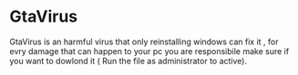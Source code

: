 # GtaVirus
GtaVirus is an harmful virus that only reinstalling windows can fix it , for evry damage that can happen to your pc you are responsibile make sure if you want to dowlond it ( Run the file as administrator to active).
